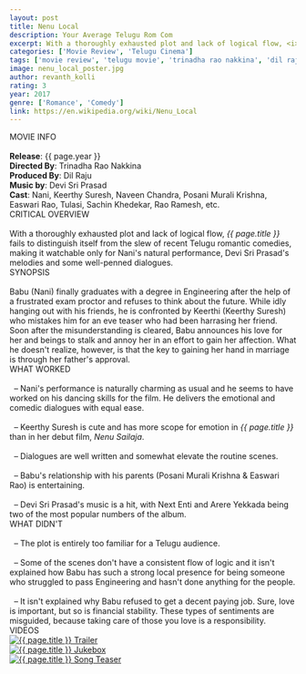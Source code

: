 ```yaml
---
layout: post
title: Nenu Local
description: Your Average Telugu Rom Com
excerpt: With a thoroughly exhausted plot and lack of logical flow, <i>Nenu Local</i> fails to distinguish itself from the slew of recent Telugu romantic comedies, making it watchable only for Nani's natural performance, Devi Sri Prasad's melodies and some well-penned dialogues. 
categories: ['Movie Review', 'Telugu Cinema']
tags: ['movie review', 'telugu movie', 'trinadha rao nakkina', 'dil raju', 'devi sri prasad', 'dsp', 'nani', 'keerthy suresh', 'naveen chandra', 'posani murali krishna', 'easwari rao', 'sachin khedekar', 'tulasi', 'rao ramesh']
image: nenu_local_poster.jpg
author: revanth_kolli
rating: 3
year: 2017
genre: ['Romance', 'Comedy']
link: https://en.wikipedia.org/wiki/Nenu_Local
---
```


<div class="block block-dark block-lg block-first">
    <div class="block-title">MOVIE INFO</div>
    <br>
    <b>Release</b>: {{ page.year }}
    <br><b>Directed By</b>: Trinadha Rao Nakkina 
    <br><b>Produced By</b>: Dil Raju
    <br><b>Music by</b>: Devi Sri Prasad
    <br><b>Cast</b>: Nani, Keerthy Suresh, Naveen Chandra, Posani Murali Krishna, Easwari Rao, Tulasi, Sachin Khedekar, Rao Ramesh, etc.
</div>
<div class="block">
    <div class="block-title">CRITICAL OVERVIEW</div>
    <br>
    With a thoroughly exhausted plot and lack of logical flow, <i>{{ page.title }}</i> fails to distinguish itself from the slew of recent Telugu romantic comedies, making it watchable only for Nani's natural performance, Devi Sri Prasad's melodies and some well-penned dialogues. 
</div>
<div class="block">
    <div class="block-title">SYNOPSIS</div>
    <br> Babu (Nani) finally graduates with a degree in Engineering after the help of a frustrated exam proctor and refuses to think about the future. While idly hanging out with his friends, he is confronted by Keerthi (Keerthy Suresh) who mistakes him for an eve teaser who had been harrasing her friend. Soon after the misunderstanding is cleared, Babu announces his love for her and beings to stalk and annoy her in an effort to gain her affection. What he doesn't realize, however, is that the key to gaining her hand in marriage is through her father's approval. 
</div>
<div class="block">
    <div class="block-title">WHAT WORKED</div>
    <br>&nbsp; &ndash; Nani's performance is naturally charming as usual and he seems to have worked on his dancing skills for the film. He delivers the emotional and comedic dialogues with equal ease. 
    <br><br>&nbsp; &ndash; Keerthy Suresh is cute and has more scope for emotion in <i>{{ page.title }}</i> than in her debut film, <i>Nenu Sailaja</i>.
    <br><br>&nbsp; &ndash; Dialogues are well written and somewhat elevate the routine scenes.
    <br><br>&nbsp; &ndash; Babu's relationship with his parents (Posani Murali Krishna & Easwari Rao) is entertaining. 
    <br><br>&nbsp; &ndash; Devi Sri Prasad's music is a hit, with Next Enti and Arere Yekkada being two of the most popular numbers of the album. 
</div>
<div class="block">
    <div class="block-title">WHAT DIDN'T</div>
    <br>&nbsp; &ndash; The plot is entirely too familiar for a Telugu audience. 
    <br><br>&nbsp; &ndash; Some of the scenes don't have a consistent flow of logic and it isn't explained how Babu has such a strong local presence for being someone who struggled to pass Engineering and hasn't done anything for the people.
    <br><br>&nbsp; &ndash; It isn't explained why Babu refused to get a decent paying job. Sure, love is important, but so is financial stability. These types of sentiments are misguided, because taking care of those you love is a responsibility.
</div>
<div class="block">
    <div class="block-title">VIDEOS</div>
    <div class="video-row">
        <a href="javascript:void(0);" onclick="watch('https://www.youtube.com/embed/lylc7eY6yRU')"><div class="video-img"><img src="https://i.ytimg.com/vi/lylc7eY6yRU/hqdefault.jpg?custom=true&w=336&h=188&stc=true&jpg444=true&jpgq=90&sp=68&sigh=ouJBm7t-89oSnehv3Q99u2T_834" alt="{{ page.title }} Trailer"/></div></a>
        <a href="javascript:void(0);" onclick="watch('https://www.youtube.com/embed/6AXhFBby6tA')"><div class="video-img"><img src="https://i.ytimg.com/vi/6AXhFBby6tA/hqdefault.jpg?custom=true&w=336&h=188&stc=true&jpg444=true&jpgq=90&sp=68&sigh=NrPLfrhyGC7fsmGaYMwH0tN9Fn0" alt="{{ page.title }} Jukebox"/></div></a>
        <a href="javascript:void(0);" onclick="watch('https://www.youtube.com/embed/tH4Xez6rVGI')"><div class="video-img"><img src="https://i.ytimg.com/vi/tH4Xez6rVGI/hqdefault.jpg?custom=true&w=336&h=188&stc=true&jpg444=true&jpgq=90&sp=68&sigh=fBr0ehM7W8C1JuIwIb4J1WCIdac" alt="{{ page.title }} Song Teaser"/></div></a>
    </div>
</div>
